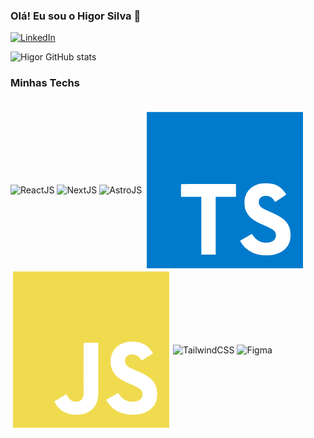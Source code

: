 ### Olá! Eu sou o Higor Silva 👋


[![LinkedIn](https://img.shields.io/badge/LinkedIn-0077B5?style=for-the-badge&logo=linkedin&logoColor=white)](https://www.linkedin.com/in/hiigorsilva/)

![Higor GitHub stats](https://github-readme-stats.vercel.app/api?username=hiigorsilva&show_icons=true&theme=radical)

### Minhas Techs

<div style="display: inline-block"></br>
  <img class="width: 1rem; height: auto;" align="center" alt="ReactJS" src="https://raw.githubusercontent.com/marwin1991/profile-technology-icons/refs/heads/main/icons/react.png" />
  <img class="width: 1rem; height: auto;" align="center" alt="NextJS" src="https://raw.githubusercontent.com/marwin1991/profile-technology-icons/refs/heads/main/icons/next_js.png" />
  <img class="width: 1rem; height: auto;" align="center" alt="AstroJS" src="https://raw.githubusercontent.com/marwin1991/profile-technology-icons/refs/heads/main/icons/astro.png" />
  <img class="width: 1rem; height: auto;" align="center" alt="TypeScript" src="https://raw.githubusercontent.com/devicons/devicon/master/icons/typescript/typescript-plain.svg" />
  <img class="width: 1rem; height: auto;" align="center" alt="JavaScript" src="https://raw.githubusercontent.com/devicons/devicon/master/icons/javascript/javascript-plain.svg" />
  <img class="width: 1rem; height: auto;" align="center" alt="TailwindCSS" src="https://raw.githubusercontent.com/marwin1991/profile-technology-icons/refs/heads/main/icons/tailwind_css.png" />
  <img class="width: 1rem; height: auto;" align="center" alt="Figma" src="https://raw.githubusercontent.com/marwin1991/profile-technology-icons/refs/heads/main/icons/figma.png" />

</div>
